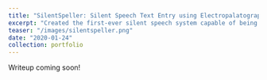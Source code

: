 ```yaml
---
title: "SilentSpeller: Silent Speech Text Entry using Electropalatography"
excerpt: "Created the first-ever silent speech system capable of being used with a large vocabulary while in motion. Made a novel text entry system with capacitive tongue sensing from an oral wearable device to enable a privacy-preserving alternative to speech recognition. Earned the Outstanding Presentation Award at Georgia Tech's Undergraduate Symposium, presented at CHI 2021 and paper accepted to CHI 2022."
teaser: "/images/silentspeller.png"
date: "2020-01-24"
collection: portfolio
---
```


Writeup coming soon!
